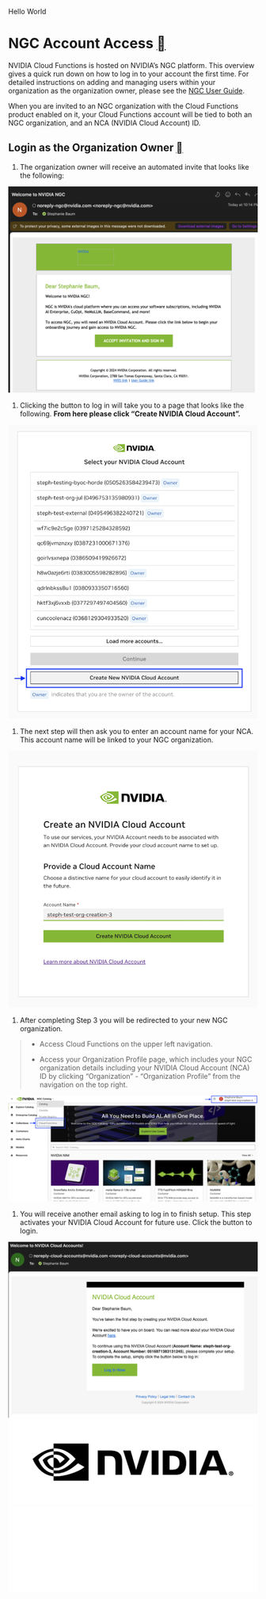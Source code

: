 Hello World

# NGC Account Access [](\#ngc-account-access "Permalink to this headline")

NVIDIA Cloud Functions is hosted on NVIDIA’s NGC platform. This overview gives a quick run down on how to log in to your account the first time. For detailed instructions on adding and managing users within your organization as the organization owner, please see the [NGC User Guide](https://docs.nvidia.com/ngc/gpu-cloud/ngc-user-guide/index.html#accessing-ngc-org-owner).

When you are invited to an NGC organization with the Cloud Functions product enabled on it, your Cloud Functions account will be tied to both an NGC organization, and an NCA (NVIDIA Cloud Account) ID.

## Login as the Organization Owner [](\#login-as-the-organization-owner "Permalink to this headline")

1. The organization owner will receive an automated invite that looks like the following:


![NGC Invitation Email](../_images/login-step1-ngc-email.png)

1. Clicking the button to log in will take you to a page that looks like the following. **From here please click “Create NVIDIA Cloud Account”.**


![Create NVIDIA Cloud Account](../_images/login-step2-create-cloud-account.png)

1. The next step will then ask you to enter an account name for your NCA. This account name will be linked to your NGC organization.


![Enter NCA Name](../_images/login-step3-account-name.png)

1. After completing Step 3 you will be redirected to your new NGC organization.


> - Access Cloud Functions on the upper left navigation.
>
> - Access your Organization Profile page, which includes your NGC organization details including your NVIDIA Cloud Account (NCA) ID by clicking “Organization” - “Organization Profile” from the navigation on the top right.


![Access Cloud Functions](../_images/login-see-account.png)

1. You will receive another email asking to log in to finish setup. This step activates your NVIDIA Cloud Account for future use. Click the button to login.


![Activate NCA](../_images/login-step4-nca-email.png)![](../_static/NVIDIA-LogoBlack.svg)![](../_static/NVIDIA-LogoWhite.svg)
